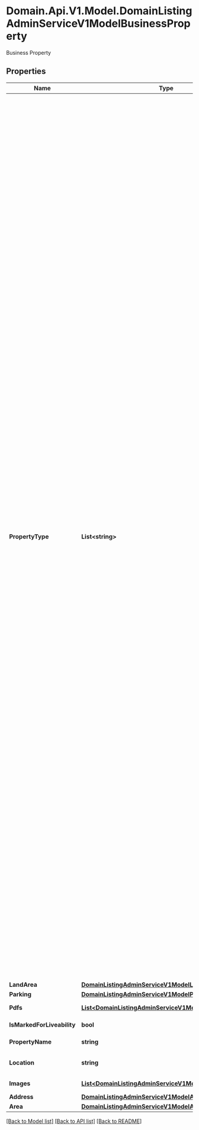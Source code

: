 # Domain.Api.V1.Model.DomainListingAdminServiceV1ModelBusinessProperty
Business Property
## Properties

Name | Type | Description | Notes
------------ | ------------- | ------------- | -------------
**PropertyType** | **List&lt;string&gt;** | Business property types [&#39;accessoriesParts&#39;, &#39;accommodationTourism&#39;, &#39;accounting&#39;, &#39;adult&#39;, &#39;advertisingMarketing&#39;, &#39;aerial&#39;, &#39;aeronautical&#39;, &#39;agedCare&#39;, &#39;agricultural&#39;, &#39;air&#39;, &#39;aircraft&#39;, &#39;alarms&#39;, &#39;alcoholLiquor&#39;, &#39;amusements&#39;, &#39;animalRelated&#39;, &#39;aquaculture&#39;, &#39;aquaticMarineMarinaBerth&#39;, &#39;artsCrafts&#39;, &#39;autoElectrical&#39;, &#39;automotive&#39;, &#39;backpackerHostel&#39;, &#39;bakery&#39;, &#39;barsNightclubs&#39;, &#39;beautyHealth&#39;, &#39;beautyProducts&#39;, &#39;beautySalon&#39;, &#39;bikeAndMotorcycle&#39;, &#39;boardingKennels&#39;, &#39;boatsMarineMarinaBerth&#39;, &#39;bookkeeping&#39;, &#39;brokerage&#39;, &#39;builder&#39;, &#39;buildingAndConstruction&#39;, &#39;bus&#39;, &#39;butcher&#39;, &#39;cafeCoffeeShop&#39;, &#39;car&#39;, &#39;carBusTruck&#39;, &#39;carDealership&#39;, &#39;carRental&#39;, &#39;carWash&#39;, &#39;caravanPark&#39;, &#39;carpenter&#39;, &#39;catering&#39;, &#39;childCare&#39;, &#39;civil&#39;, &#39;cleaning&#39;, &#39;cleaningAndMaintenance&#39;, &#39;clinicalPractice&#39;, &#39;clothingAccessories&#39;, &#39;clothingFootwear&#39;, &#39;communication&#39;, &#39;communications&#39;, &#39;computerIT&#39;, &#39;computerAndInternet&#39;, &#39;construction&#39;, &#39;convenienceStore&#39;, &#39;copyLaminate&#39;, &#39;courier&#39;, &#39;cropHarvesting&#39;, &#39;customs&#39;, &#39;dairyFarming&#39;, &#39;deli&#39;, &#39;dental&#39;, &#39;detailing&#39;, &#39;distributors&#39;, &#39;drivingSchools&#39;, &#39;educationTraining&#39;, &#39;educational&#39;, &#39;electrical&#39;, &#39;employmentRecruitment&#39;, &#39;entertainment&#39;, &#39;entertainmentTechnology&#39;, &#39;export&#39;, &#39;farming&#39;, &#39;fertiliser&#39;, &#39;finance&#39;, &#39;financialServices&#39;, &#39;fishingForestry&#39;, &#39;floristNursery&#39;, &#39;foodBeverage&#39;, &#39;foodBeverageHospitality&#39;, &#39;franchiseBusinessOpportunities&#39;, &#39;freight&#39;, &#39;fruitVegFreshProduce&#39;, &#39;fruitPicking&#39;, &#39;functionCentre&#39;, &#39;furnitureTimber&#39;, &#39;gambling&#39;, &#39;gardenHousehold&#39;, &#39;gardenNurseries&#39;, &#39;gardening&#39;, &#39;glassCeramic&#39;, &#39;guestHouseBB&#39;, &#39;hairdresser&#39;, &#39;healthBeauty&#39;, &#39;healthSpa&#39;, &#39;hire&#39;, &#39;homeGarden&#39;, &#39;homeBased&#39;, &#39;homewareHardware&#39;, &#39;hospital&#39;, &#39;hotel&#39;, &#39;huntingTrap&#39;, &#39;import&#39;, &#39;importExportWholesale&#39;, &#39;industrialManufacturing&#39;, &#39;insemination&#39;, &#39;insurance&#39;, &#39;internet&#39;, &#39;irrigationServices&#39;, &#39;juiceBar&#39;, &#39;landClearing&#39;, &#39;landscaping&#39;, &#39;laundryDryCleaning&#39;, &#39;legal&#39;, &#39;leisureEntertainment&#39;, &#39;limousineTaxi&#39;, &#39;livestock&#39;, &#39;machinery&#39;, &#39;machineryMetal&#39;, &#39;managementRights&#39;, &#39;manufacturers&#39;, &#39;manufacturingEngineering&#39;, &#39;marine&#39;, &#39;massage&#39;, &#39;mechanicalRepair&#39;, &#39;media&#39;, &#39;medical&#39;, &#39;medicalPractice&#39;, &#39;miningEarthMoving&#39;, &#39;mobileServices&#39;, &#39;motel&#39;, &#39;motorcycle&#39;, &#39;musicRelated&#39;, &#39;mustering&#39;, &#39;nails&#39;, &#39;naturalTherapies&#39;, &#39;newsagency&#39;, &#39;nursery&#39;, &#39;nursingHome&#39;, &#39;officeSupplies&#39;, &#39;oilGas&#39;, &#39;panelBeating&#39;, &#39;paperPrinting&#39;, &#39;parkingCarSpace&#39;, &#39;pestRelated&#39;, &#39;pharmacies&#39;, &#39;plastic&#39;, &#39;plumbing&#39;, &#39;poolWater&#39;, &#39;postOffices&#39;, &#39;printPhoto&#39;, &#39;professional&#39;, &#39;propertyRealEstate&#39;, &#39;rail&#39;, &#39;recreationSport&#39;, &#39;recruitment&#39;, &#39;repair&#39;, &#39;resort&#39;, &#39;restaurant&#39;, &#39;retail&#39;, &#39;retailer&#39;, &#39;retirement&#39;, &#39;retirementVillage&#39;, &#39;road&#39;, &#39;rural&#39;, &#39;scientific&#39;, &#39;sea&#39;, &#39;security&#39;, &#39;serviceStation&#39;, &#39;services&#39;, &#39;shearing&#39;, &#39;sportsComplexGym&#39;, &#39;supermarket&#39;, &#39;takeawayFood&#39;, &#39;taxi&#39;, &#39;themePark&#39;, &#39;tours&#39;, &#39;training&#39;, &#39;transportDistribution&#39;, &#39;travel&#39;, &#39;truck&#39;, &#39;vending&#39;, &#39;water&#39;, &#39;welding&#39;, &#39;wholesale&#39;, &#39;wholesalers&#39;, &#39;woolClassing&#39;, &#39;wreckers&#39;, &#39;alcoholGrocery&#39;, &#39;cafeRestaurants&#39;, &#39;discountStore&#39;, &#39;ecoFriendly&#39;, &#39;green&#39;, &#39;grocery&#39;, &#39;specialityRetail&#39;, &#39;storage&#39;, &#39;travelAgency&#39;, &#39;varietyStore&#39;, &#39;chickenShop&#39;, &#39;seafoodShop&#39;, &#39;deliCafe&#39;, &#39;cropping&#39;, &#39;viticulture&#39;, &#39;grazing&#39;, &#39;horticulture&#39;, &#39;equine&#39;, &#39;farmlet&#39;, &#39;orchard&#39;, &#39;ruralLifestyle&#39;, &#39;onlineBusiness&#39;]. | [optional] 
**LandArea** | [**DomainListingAdminServiceV1ModelLandArea**](DomainListingAdminServiceV1ModelLandArea.md) |  | [optional] 
**Parking** | [**DomainListingAdminServiceV1ModelParking**](DomainListingAdminServiceV1ModelParking.md) |  | [optional] 
**Pdfs** | [**List&lt;DomainListingAdminServiceV1ModelPropertyPdf&gt;**](DomainListingAdminServiceV1ModelPropertyPdf.md) | List of PDF files related to the listing | [optional] 
**IsMarkedForLiveability** | **bool** | Is the property liveability compliant | [optional] 
**PropertyName** | **string** | Name of the property up to 70 characters | [optional] 
**Location** | **string** | Short location information up to 30 character, e.g.: Greenhills Beach | [optional] 
**Images** | [**List&lt;DomainListingAdminServiceV1ModelPropertyMedia&gt;**](DomainListingAdminServiceV1ModelPropertyMedia.md) | List of image files, photos or floor plans related to the listing. | [optional] 
**Address** | [**DomainListingAdminServiceV1ModelAddress**](DomainListingAdminServiceV1ModelAddress.md) |  | [optional] 
**Area** | [**DomainListingAdminServiceV1ModelArea**](DomainListingAdminServiceV1ModelArea.md) |  | [optional] 

[[Back to Model list]](../README.md#documentation-for-models) [[Back to API list]](../README.md#documentation-for-api-endpoints) [[Back to README]](../README.md)

